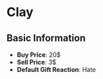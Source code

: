 # Clay

## Basic Information

- **Buy Price**: 20$
- **Sell Price**: 3$
- **Default Gift Reaction**: Hate